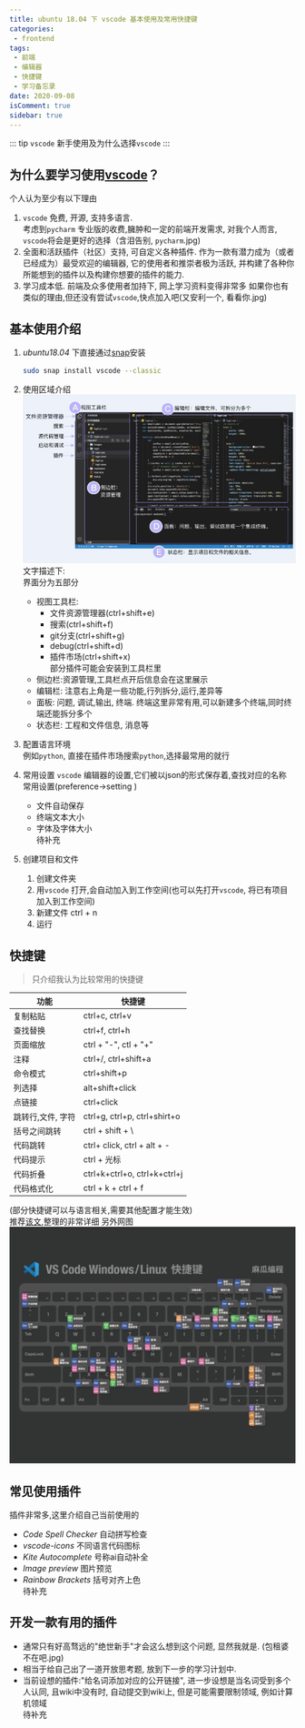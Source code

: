 ```yaml
---
title: ubuntu 18.04 下 vscode 基本使用及常用快捷键
categories:
 - frontend
tags:
 - 前端
 - 编辑器
 - 快捷键
 - 学习备忘录
date: 2020-09-08
isComment: true
sidebar: true
---
```


::: tip
`vscode` 新手使用及为什么选择`vscode`
:::

## 为什么要学习使用[vscode](https://code.visualstudio.com/)？

个人认为至少有以下理由
1. `vscode` 免费,  开源, 支持多语言. <br>考虑到`pycharm` 专业版的收费,臃肿和一定的前端开发需求, 对我个人而言, `vscode`将会是更好的选择（含泪告别, `pycharm`.jpg) 
2. 全面和活跃插件（社区）支持, 可自定义各种插件. 作为一款有潜力成为（或者已经成为）最受欢迎的编辑器, 它的使用者和推崇者极为活跃, 并构建了各种你所能想到的插件以及构建你想要的插件的能力. 
3. 学习成本低. 前端及众多使用者加持下, 网上学习资料变得非常多 
如果你也有类似的理由,但还没有尝试`vscode`,快点加入吧(又安利一个, 看看你.jpg)

## 基本使用介绍

1. *ubuntu18.04* 下直接通过[snap](https://zh.wikipedia.org/wiki/Snappy_(%E5%8C%85%E7%AE%A1%E7%90%86%E5%99%A8))安装
   
    ``` bash
    sudo snap install vscode --classic
    ```

2. 使用区域介绍<br> 
   ![借用别人的图片](../../images/workspace.jpg)
   文字描述下:<br>
   界面分为五部分<br>
   * 视图工具栏:
      * 文件资源管理器(ctrl+shift+e)
      * 搜索(ctrl+shift+f)
      * git分支(ctrl+shift+g)
      * debug(ctrl+shift+d)
      * 插件市场(ctrl+shift+x)<br>
        部分插件可能会安装到工具栏里
    * 侧边栏:资源管理,工具栏点开后信息会在这里展示
    * 编辑栏: 注意右上角是一些功能,行列拆分,运行,差异等
    * 面板: 问题, 调试,输出, 终端. 终端这里非常有用,可以新建多个终端,同时终端还能拆分多个 
    * 状态栏: 工程和文件信息, 消息等
3. 配置语言环境<br>例如`python`, 直接在插件市场搜索`python`,选择最常用的就行
4. 常用设置
    `vscode` 编辑器的设置,它们被以json的形式保存着,查找对应的名称<br>
    常用设置(preference->setting )
    * 文件自动保存
    * 终端文本大小
    * 字体及字体大小
    <br>待补充
5. 创建项目和文件
   1. 创建文件夹
   2. 用`vscode` 打开,会自动加入到工作空间(也可以先打开`vscode`, 将已有项目加入到工作空间)
   3. 新建文件 ctrl + n
   4. 运行


## 快捷键

>只介绍我认为比较常用的快捷键

| 功能              | 快捷键                       |
| ----------------- | ---------------------------- |
| 复制粘贴          | ctrl+c, ctrl+v               |
| 查找替换          | ctrl+f, ctrl+h               |
| 页面缩放          | ctrl + "-", ctl + "+"        |
| 注释              | ctrl+/, ctrl+shift+a         |
| 命令模式          | ctrl+shift+p                 |
| 列选择            | alt+shift+click              |
| 点链接            | ctrl+click                   |
| 跳转行,文件, 字符 | ctrl+g, ctrl+p, ctrl+shirt+o |
| 括号之间跳转      | ctrl + shift + \             |
| 代码跳转          | ctrl+ click, ctrl + alt + -  |
| 代码提示          | ctrl + 光标                  |
| 代码折叠          | ctrl+k+ctrl+o, ctrl+k+ctrl+j |
| 代码格式化        | ctrl +  k + ctrl + f         |
(部分快捷键可以与语言相关,需要其他配置才能生效)  
推荐[该文](https://www.huweihuang.com/linux-notes/keymap/vscode-keymap.html),整理的非常详细
另外网图![图片介绍](../../images/vscode_keys.jpg)

## 常见使用插件

插件非常多,这里介绍自己当前使用的
* *Code Spell Checker* 自动拼写检查
* *vscode-icons* 不同语言代码图标
* *Kite Autocomplete* 号称ai自动补全
* *Image preview* 图片预览
* *Rainbow Brackets* 括号对齐上色
     <br>待补充

## 开发一款有用的插件

* 通常只有好高骛远的"绝世新手"才会这么想到这个问题, 显然我就是. (包租婆不在吧.jpg)
* 相当于给自己出了一道开放思考题, 放到下一步的学习计划中.<br>
* 当前设想的插件:"给名词添加对应的公开链接", 进一步设想是当名词受到多个人认同, 且wiki中没有时, 自动提交到wiki上,  但是可能需要限制领域, 例如计算机领域
<br>待补充